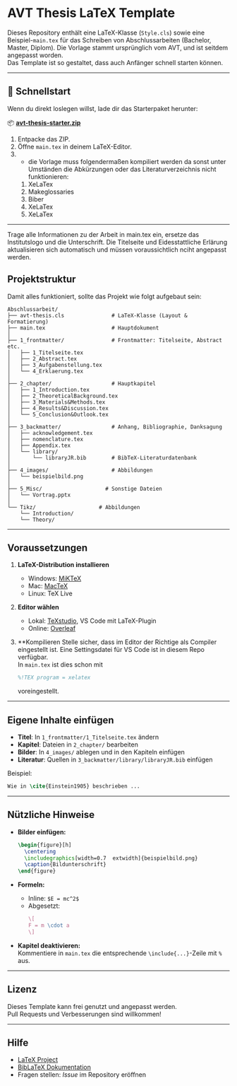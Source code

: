 # AVT Thesis LaTeX Template

Dieses Repository enthält eine LaTeX-Klasse (`Style.cls`) sowie eine Beispiel-`main.tex` für das Schreiben von Abschlussarbeiten (Bachelor, Master, Diplom). Die Vorlage stammt ursprünglich vom AVT, und ist seitdem angepasst worden.  
Das Template ist so gestaltet, dass auch Anfänger schnell starten können.

---

## 🚀 Schnellstart

Wenn du direkt loslegen willst, lade dir das Starterpaket herunter:  

📦 **[avt-thesis-starter.zip](./avt-thesis-starter.zip)**  

1. Entpacke das ZIP.  
2. Öffne `main.tex` in deinem LaTeX-Editor.  
3. - die Vorlage muss folgendermaßen kompiliert werden da sonst unter Umständen die Abkürzungen oder das Literaturverzeichnis nicht funktionieren:
    1. XeLaTex
    2. Makeglossaries
    3. Biber
    4. XeLaTex
    5. XeLaTex
---

Trage alle Informationen zu der Arbeit in main.tex ein, ersetze das Institutslogo und die Unterschrift. Die Titelseite und Eidesstattliche Erlärung aktualisieren sich automatisch und müssen voraussichtlich nciht angepasst werden.

## Projektstruktur

Damit alles funktioniert, sollte das Projekt wie folgt aufgebaut sein:

```
Abschlussarbeit/
├── avt-thesis.cls               # LaTeX-Klasse (Layout & Formatierung)
├── main.tex                     # Hauptdokument
│
├── 1_frontmatter/               # Frontmatter: Titelseite, Abstract etc.
│   ├── 1_Titelseite.tex
│   ├── 2_Abstract.tex
│   ├── 3_Aufgabenstellung.tex
│   └── 4_Erklaerung.tex
│
├── 2_chapter/                   # Hauptkapitel
│   ├── 1_Introduction.tex
│   ├── 2_TheoreticalBackground.tex
│   ├── 3_Materials&Methods.tex
│   ├── 4_Results&Discussion.tex
│   └── 5_Conclusion&Outlook.tex
│
├── 3_backmatter/                # Anhang, Bibliographie, Danksagung
│   ├── acknowledgement.tex
│   ├── nomenclature.tex
│   ├── Appendix.tex
│   └── library/
│       └── libraryJR.bib        # BibTeX-Literaturdatenbank
│
├── 4_images/                    # Abbildungen
│   └── beispielbild.png
│
├── 5_Misc/                    # Sonstige Dateien
│   └── Vortrag.pptx
│
└── Tikz/                    # Abbildungen
    └── Introduction/
    └── Theory/
```

---

## Voraussetzungen

1. **LaTeX-Distribution installieren**
   - Windows: [MiKTeX](https://miktex.org/)
   - Mac: [MacTeX](https://tug.org/mactex/)
   - Linux: TeX Live

2. **Editor wählen**
   - Lokal: [TeXstudio](https://www.texstudio.org/), VS Code mit LaTeX-Plugin
   - Online: [Overleaf](https://www.overleaf.com/)

3. **Kompilieren
   Stelle sicher, dass im Editor der Richtige als Compiler eingestellt ist. Eine Settingsdatei für VS Code ist in diesem Repo verfügbar.  
   In `main.tex` ist dies schon mit  
   ```latex
   %!TEX program = xelatex
   ```  
   voreingestellt.

---

## Eigene Inhalte einfügen

- **Titel**: In `1_frontmatter/1_Titelseite.tex` ändern  
- **Kapitel**: Dateien in `2_chapter/` bearbeiten  
- **Bilder**: In `4_images/` ablegen und in den Kapiteln einfügen  
- **Literatur**: Quellen in `3_backmatter/library/libraryJR.bib` einfügen  

Beispiel:  
```latex
Wie in \cite{Einstein1905} beschrieben ...
```

---

## Nützliche Hinweise

- **Bilder einfügen:**
  ```latex
  \begin{figure}[h]
    \centering
    \includegraphics[width=0.7	extwidth]{beispielbild.png}
    \caption{Bildunterschrift}
  \end{figure}
  ```

- **Formeln:**
  - Inline: `$E = mc^2$`
  - Abgesetzt:
    ```latex
    \[
    F = m \cdot a
    \]
    ```

- **Kapitel deaktivieren:**  
  Kommentiere in `main.tex` die entsprechende `\include{...}`-Zeile mit `%` aus.

---

## Lizenz

Dieses Template kann frei genutzt und angepasst werden.  
Pull Requests und Verbesserungen sind willkommen!

---

## Hilfe

- [LaTeX Project](https://www.latex-project.org/)
- [BibLaTeX Dokumentation](https://ctan.org/pkg/biblatex)
- Fragen stellen: *Issue* im Repository eröffnen
